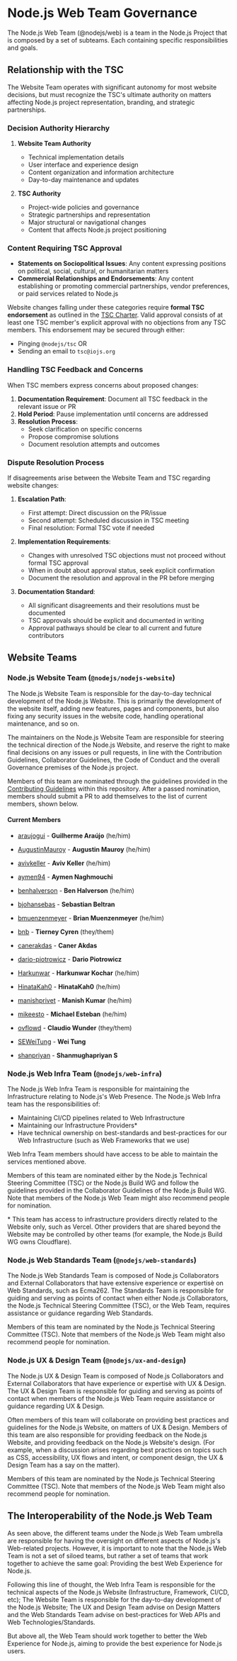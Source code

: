 # Node.js Web Team Governance

The Node.js Web Team (@nodejs/web) is a team in the Node.js Project that is composed by a set of subteams. Each containing specific responsibilities and goals.

## Relationship with the TSC

The Website Team operates with significant autonomy for most website decisions, but must recognize the TSC's ultimate authority on matters affecting Node.js project representation, branding, and strategic partnerships.

### Decision Authority Hierarchy

1. **Website Team Authority**

   - Technical implementation details
   - User interface and experience design
   - Content organization and information architecture
   - Day-to-day maintenance and updates

2. **TSC Authority**
   - Project-wide policies and governance
   - Strategic partnerships and representation
   - Major structural or navigational changes
   - Content that affects Node.js project positioning

### Content Requiring TSC Approval

- **Statements on Sociopolitical Issues**: Any content expressing positions on political, social, cultural, or humanitarian matters
- **Commercial Relationships and Endorsements**: Any content establishing or promoting commercial partnerships, vendor preferences, or paid services related to Node.js

Website changes falling under these categories require **formal TSC endorsement** as outlined in the [TSC Charter](https://github.com/nodejs/TSC/blob/main/TSC-Charter.md#section-4-responsibilities-of-the-tsc). Valid approval consists of at least one TSC member's explicit approval with no objections from any TSC members. This endorsement may be secured through either:

- Pinging `@nodejs/tsc` OR
- Sending an email to `tsc@iojs.org`

### Handling TSC Feedback and Concerns

When TSC members express concerns about proposed changes:

1. **Documentation Requirement**: Document all TSC feedback in the relevant issue or PR
2. **Hold Period**: Pause implementation until concerns are addressed
3. **Resolution Process**:
   - Seek clarification on specific concerns
   - Propose compromise solutions
   - Document resolution attempts and outcomes

### Dispute Resolution Process

If disagreements arise between the Website Team and TSC regarding website changes:

1. **Escalation Path**:

   - First attempt: Direct discussion on the PR/issue
   - Second attempt: Scheduled discussion in TSC meeting
   - Final resolution: Formal TSC vote if needed

2. **Implementation Requirements**:

   - Changes with unresolved TSC objections must not proceed without formal TSC approval
   - When in doubt about approval status, seek explicit confirmation
   - Document the resolution and approval in the PR before merging

3. **Documentation Standard**:
   - All significant disagreements and their resolutions must be documented
   - TSC approvals should be explicit and documented in writing
   - Approval pathways should be clear to all current and future contributors

## Website Teams

### Node.js Website Team (`@nodejs/nodejs-website`)

The Node.js Website Team is responsible for the day-to-day technical development of the Node.js Website. This is primarily the development of the website itself, adding new features, pages and components, but also fixing any security issues in the website code, handling operational maintenance, and so on.

The maintainers on the Node.js Website Team are responsible for steering the technical direction of the Node.js Website, and reserve the right to make final decisions on any issues or pull requests, in line with the Contribution Guidelines, Collaborator Guidelines, the Code of Conduct and the overall Governance premises of the Node.js project.

Members of this team are nominated through the guidelines provided in the [Contributing Guidelines](https://github.com/nodejs/nodejs.org/blob/main/CONTRIBUTING.md#becoming-a-collaborator) within this repository. After a passed nomination, members should submit a PR to add themselves to the list of current members, shown below.

#### Current Members

- [araujogui](https://github.com/araujogui) - **Guilherme Araújo** (he/him)

- [AugustinMauroy](https://github.com/AugustinMauroy) - **Augustin Mauroy** (he/him)

- [avivkeller](https://github.com/avivkeller) - **Aviv Keller** (he/him)

- [aymen94](https://github.com/aymen94) - **Aymen Naghmouchi**

- [benhalverson](https://github.com/benhalverson) - **Ben Halverson** (he/him)

- [bjohansebas](https://github.com/bjohansebas) - **Sebastian Beltran**

- [bmuenzenmeyer](https://github.com/bmuenzenmeyer) - **Brian Muenzenmeyer** (he/him)

- [bnb](https://github.com/bnb) - **Tierney Cyren** (they/them)

- [canerakdas](https://github.com/canerakdas) - **Caner Akdas**

- [dario-piotrowicz](https://github.com/dario-piotrowicz) - **Dario Piotrowicz**

- [Harkunwar](https://github.com/Harkunwar) - **Harkunwar Kochar** (he/him)

- [HinataKah0](https://github.com/HinataKah0) - **HinataKah0** (he/him)

- [manishprivet](https://github.com/manishprivet) - **Manish Kumar** (he/him)

- [mikeesto](https://github.com/mikeesto) - **Michael Esteban** (he/him)

- [ovflowd](https://github.com/ovflowd) - **Claudio Wunder** (they/them)

- [SEWeiTung](https://github.com/SEWeiTung) - **Wei Tung**

- [shanpriyan](https://github.com/shanpriyan) - **Shanmughapriyan S**

### Node.js Web Infra Team (`@nodejs/web-infra`)

The Node.js Web Infra Team is responsible for maintaining the Infrastructure relating to Node.js's Web Presence. The Node.js Web Infra team has the responsibilities of:

- Maintaining CI/CD pipelines related to Web Infrastructure
- Maintaining our Infrastructure Providers\*
- Have technical ownership on best-standards and best-practices for our Web Infrastructure (such as Web Frameworks that we use)

Web Infra Team members should have access to be able to maintain the services mentioned above.

Members of this team are nominated either by the Node.js Technical Steering Committee (TSC) or the Node.js Build WG and follow the guidelines provided in the Collaborator Guidelines of the Node.js Build WG. Note that members of the Node.js Web Team might also recommend people for nomination.

\* This team has access to infrastructure providers directly related to the Website only, such as Vercel. Other providers that are shared beyond the Website may be controlled by other teams (for example, the Node.js Build WG owns Cloudflare).

### Node.js Web Standards Team (`@nodejs/web-standards`)

The Node.js Web Standards Team is composed of Node.js Collaborators and External Collaborators that have extensive experience or expertisè on Web Standards, such as Ecma262. The Standards Team is responsible for guiding and serving as points of contact when either Node.js Collaborators, the Node.js Technical Steering Committee (TSC), or the Web Team, requires assistance or guidance regarding Web Standards.

Members of this team are nominated by the Node.js Technical Steering Committee (TSC). Note that members of the Node.js Web Team might also recommend people for nomination.

### Node.js UX & Design Team (`@nodejs/ux-and-design`)

The Node.js UX & Design Team is composed of Node.js Collaborators and External Collaborators that have experience or expertisè with UX & Design. The UX & Design Team is responsible for guiding and serving as points of contact when members of the Node.js Web Team require assistance or guidance regarding UX & Design.

Often members of this team will collaborate on providing best practices and guidelines for the Node.js Website, on matters of UX & Design. Members of this team are also responsible for providing feedback on the Node.js Website, and providing feedback on the Node.js Website's design. (For example, when a discussion arises regarding best practices on topics such as CSS, accessibility, UX flows and intent, or component design, the UX & Design Team has a say on the matter).

Members of this team are nominated by the Node.js Technical Steering Committee (TSC). Note that members of the Node.js Web Team might also recommend people for nomination.

## The Interoperability of the Node.js Web Team

As seen above, the different teams under the Node.js Web Team umbrella are responsible for having the oversight on different aspects of Node.js's Web-related projects. However, it is important to note that the Node.js Web Team is not a set of siloed teams, but rather a set of teams that work together to achieve the same goal: Providing the best Web Experience for Node.js.

Following this line of thought, the Web Infra Team is responsible for the technical aspects of the Node.js Website (Infrastructure, Framework, CI/CD, etc); The Website Team is responsible for the day-to-day development of the Node.js Website; The UX and Design Team advise on Design Matters and the Web Standards Team advise on best-practices for Web APIs and Web Technologies/Standards.

But above all, the Web Team should work together to better the Web Experience for Node.js, aiming to provide the best experience for Node.js users.
